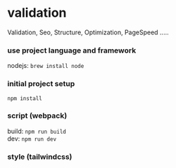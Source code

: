 # validation
Validation, Seo, Structure, Optimization, PageSpeed .....

### use project language and framework
nodejs: ```brew install node```

### initial project setup
```npm install```

### script (webpack)
build: ```npm run build``` <br/>
dev: ```npm run dev```

### style (tailwindcss)

